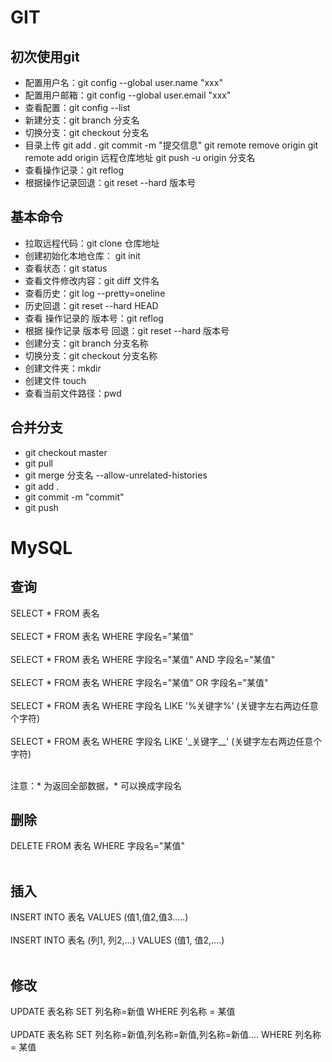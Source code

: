 # GIT
## 初次使用git

* 配置用户名：git config --global user.name "xxx" 
* 配置用户邮箱：git config --global user.email "xxx" 
* 查看配置：git config --list
* 新建分支：git branch 分支名
* 切换分支：git checkout 分支名
* 目录上传 
    git add .
    git commit -m "提交信息"
    git remote remove origin
    git remote add origin 远程仓库地址
    git push -u origin 分支名 
* 查看操作记录：git reflog
* 根据操作记录回退：git reset --hard 版本号

## 基本命令
* 拉取远程代码：git clone 仓库地址
* 创建初始化本地仓库： git init
* 查看状态：git status
* 查看文件修改内容：git diff 文件名
* 查看历史：git log --pretty=oneline
* 历史回退：git reset --hard HEAD
* 查看 操作记录的 版本号：git reflog
* 根据 操作记录 版本号 回退：git reset --hard 版本号
* 创建分支：git branch 分支名称
* 切换分支：git checkout 分支名称
* 创建文件夹：mkdir
* 创建文件 touch
* 查看当前文件路径：pwd
## 合并分支
* git checkout master
* git pull
* git merge 分支名 --allow-unrelated-histories
* git add .
* git commit -m "commit"
* git push

# MySQL

## 查询
SELECT * FROM 表名 <br> <br>
SELECT * FROM 表名 WHERE 字段名="某值"	<br> <br>
SELECT * FROM 表名 WHERE 字段名="某值" AND 字段名="某值"<br> <br>
SELECT * FROM 表名 WHERE 字段名="某值" OR 字段名="某值"<br> <br>
SELECT * FROM 表名  WHERE 字段名 LIKE '%关键字%' 	(关键字左右两边任意个字符) <br> <br>
SELECT * FROM 表名  WHERE 字段名 LIKE '\_关键字\__' 	(关键字左右两边任意个字符)<br> <br>

注意：\* 为返回全部数据，\* 可以换成字段名<br>

## 删除
DELETE FROM 表名 WHERE 字段名="某值"<br> <br>
## 插入
INSERT INTO 表名 VALUES (值1,值2,值3.....)<br> <br>
INSERT INTO 表名 (列1, 列2,...) VALUES (值1, 值2,....)<br> <br>

## 修改
UPDATE 表名称 SET 列名称=新值 WHERE 列名称 = 某值<br> <br>
UPDATE 表名称 SET 列名称=新值,列名称=新值,列名称=新值.... WHERE 列名称 = 某值<br> <br>